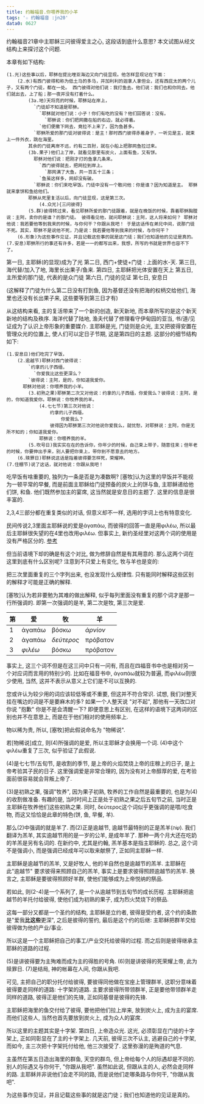 ```yaml
---
title: 约翰福音.你喂养我的小羊
tags: '☆ 约翰福音 :jn20'
data0: 0627
---
```


约翰福音21章中主耶稣三问彼得爱主之心, 这段话到底什么意思? 本文试图从经文结构上来探讨这个问题.

本章有如下结构:

    (1.光)这些事以后，耶稣在提比哩亚海边又向门徒显现。他怎样显现记在下面：
        (2.水)有西门彼得和称为低土马的多马，并加利利的迦拿人拿但业，还有西庇太的两个儿子，又有两个门徒，都在一处。 西门彼得对他们说：我打鱼去。他们说：我们也和你同去。他们就出去，上了船；那一夜并没有打着什么。
            (3a.地)天将亮的时候，耶稣站在岸上，
              `门徒却不知道是耶稣。
                `耶稣就对他们说：小子！你们有吃的没有？他们回答说：没有。
                  `耶稣说：你们把网撒在船的右边，就必得着。
                `他们便撒下网去，竟拉不上来了，因为鱼甚多。
              `耶稣所爱的那门徒对彼得说：是主！那时西门彼得赤着身子，一听见是主，就束上一件外衣，跳在海里。
            其余的门徒离岸不远，约有二百肘，就在小船上把那网鱼拉过来。
            (3b.果子)他们上了岸，就看见那里有炭火，上面有鱼，又有饼。
              耶稣对他们说：把刚才打的鱼拿几条来。
                `西门彼得就去，把网拉到岸上。
                  `那网满了大鱼，共一百五十三条；
                `鱼虽这样多，网却没有破。
              `耶稣说：你们来吃早饭。门徒中没有一个敢问他：你是谁？因为知道是主。 耶稣就来拿饼和鱼给他们。
            耶稣从死里复活以后，向门徒显现，这是第三次。
                (4.众光){三问彼得}
            (5.群)彼得转过来，看见耶稣所爱的那门徒跟着，就是在晚饭的时候，靠着耶稣胸膛说：主阿，卖你的是谁？的那门徒。 彼得看见他，就问耶稣说：主阿，这人将来如何？ 耶稣对他说：我若要他等到我来的时候，与你何干？你跟从我吧！ 于是这话传在弟兄中间，说那门徒不死。其实，耶稣不是说他不死，乃是说：我若要他等到我来的时候，与你何干？
        (6.形象)为这些事作见证，并且记载这些事的就是这门徒；我们也知道他的见证是真的。
    (7.安息)耶稣所行的事还有许多，若是一一的都写出来，我想，所写的书就是世界也容不下了。

第一日, 主耶稣(的显现)成为了光
第二日, 西门+使徒+门徒 : 上面的水-天.
第三日, 海代替/加入了地, 海里长出果子/鱼来.
第四日, 主耶稣把光体安置在天上
第五日, 主所爱的那门徒, 代表的是众门徒
第六日, 门徒的见证
第七日, 安息日

(这解释了门徒为什么第二日没有打到鱼, 因为基督还没有把海的权柄交给他们, 海里也还没有长出果子来, 这些要等到第三日才有)

从这结构来看, 主的复活带来了一个新的创造, 新天新地, 而本章所写的是这个新天新地的结构及秩序. 海洋代替了陆地, 渔夫代替了修理看守伊甸园的亚当, 书/道/见证成为了认识上帝形象的重要媒介. 主耶稣是光, 门徒则是众光, 主又把彼得安置在管理众光的位置上, 使人们可以定日子节期, 这是第四日的主题. 这部分的细节结构如下:

    (1.安息日)他们吃完了早饭，
        (2.逾越节)耶稣对西门彼得说：
            `约拿的儿子西缅，
              `你爱我比这些更深么？
            `彼得说：主阿，是的，你知道我爱你。
          耶稣对他说：你喂养我的小羊。
            (3.初熟之果)耶稣第二次又对他说：约拿的儿子西缅，你爱我么？彼得说：主阿，是的，你知道我爱你。耶稣说：你牧养我的羊。
                (4.七七节)第三次对他说：
                    约拿的儿子西缅，
                        你爱我么？
                    彼得因为耶稣第三次对他说你爱我么，就忧愁，对耶稣说：主阿，你是无所不知的；你知道我爱你。
                耶稣说：你喂养我的羊。
            (5.吹号日)我实实在在的告诉你，你年少的时候，自己束上带子，随意往来；但年老的时候，你要伸出手来，别人要把你束上，带你到不愿意去的地方。
        (6.赎罪日)耶稣说这话是指着彼得要怎样死，荣耀神。
    (7.住棚节)说了这话，就对他说：你跟从我吧！

吃早饭有啥重要的, 独列为一条是否是为凑数啊? [塞牧]认为这里的早饭并不能视为一顿平常的早餐, 而是前面主耶稣给门徒预备的炭火上的饼与鱼, 主耶稣递给他们饼, 和鱼. 他们既然参加主的宴席, 这当然就是安息日的主题了. 这里的信息是很丰富的.

2,3,4三部分都在重复类似的对话, 但意义却不一样, 选用的字词上也有特意变化.

民间传说2,3里面主耶稣说的爱是ἀγαπάω, 而彼得的回答一直是用φιλέω, 所以最后主耶稣很失望的在4里也改用φιλέω. 但事实上, 新约圣经里对这两个词的使用是没有严格区分的.
[参考](http://addtoyourlearning.com/articles/The%20Use%20of%20Agapao%20and%20Phileo%20in%20John%2021,2.pdf)

但当前语境下却的确是有这个对比, 做为修辞自然是有其用意的. 那么这两个词在这里到底有什么区别呢? 注意到不只爱上有变化, 牧与羊也是变的:

把三次里面重复的三个字列出来, 也没发现什么规律性. 只有能同时解释这些区别的解释才可能是正确的解释.

[塞牧]认为若非要勉为其难的做出解释, 似乎每列里面没有重复的那个词才是那一行所强调的. 即第一次强调的是羊, 第二次是牧, 第三次是爱.

第 | 爱      | 牧         | 羊
--|---------|------------|---------
1 | ἀγαπάω  | βόσκω      | _ἀρνίον_
2 | ἀγαπάω  | _δεύτερος_ | πρόβατον
3 | _φιλέω_ | βόσκω      | πρόβατον

事实上, 这三个词不但是在这三问中只有一问有, 而且在四福音书中也是相对另一个对应词而言用的特别少的. 比如在福音书中, ἀγαπάω就较为普遍, 而φιλέω则很少使用, 当然, 这并不表示从意义上它们是不可以互换的.

您或许认为较少用的词应该较低等或不重要, 但这并不符合常识. 试想, 我们对整天挂在嘴边的词是不是要麻木的多? 如果一个人整天说 "对不起", 那他有一天改口对你说 "抱歉" 你是不是会清醒一下? 即便意思上有区别, 在这样的语境下这两词的区别也并不在意思上, 而是在于他们相对的使用频率上.

<!-- 或者从另一个角度来解释, _φιλέω_ 可以认为是包含于 ἀγαπάω, _δεύτερος_ 是 βόσκω 的一部分, _ἀρνίον_ 是 πρόβατον 的一个子类, 换言之, 前者是后者的子集. 若真如此, 则前者都是后者的特例了. 既然是特例, 当然是强调的意思.  -->

物以稀为贵, 所以, [塞牧]把此假说命名为 "物稀说".

若[物稀说]成立, 则(4)所强调的是爱, 所以主耶稣才会换用一个词. (4)中这个φιλέω重复了三次, 似乎验证了此假说.

(4)是七七节/五旬节, 是收割的季节, 是上帝的火焰焚烧上帝的庄稼上的日子, 是上帝考验其子民的日子. 这里强调爱是非常合理的, 因为没有对上帝醇厚的爱, 在考验面前很容易就会背叛上帝了.

(3)是初熟之果, 强调"牧养", 因为果子初熟, 牧养的工作自然是最重要的, 也是为(4)的收割做准备. 有趣的是, 当时时间上正是处于初熟之果之后五旬节之前, 当时正是主耶稣在牧养他们这些初熟之果. 同时, δεύτερος这个词似乎更强调的是喂/吃食物, 而这又恰恰是此章的特色(饼, 鱼, 早餐, 羊).

那么(2)中强调的就是羊了. 而(2)正是逾越节, 逾越节最特别的正是羔羊(שֶׂה). 我们翻译为羔羊, 其实逾越节用的是一岁的公羊, 是成年羊了. 那种一两个月大还在吃奶的羊羔是另有名词的. 在新约中, 尤其是约翰, 羔羊基本是指主耶稣的. 总之, 这个词不是强调小, 而是强调已经成年可以取来献祭了, 正如同主耶稣一样.

主耶稣是逾越节的羔羊, 又是好牧人, 他的羊自然也是逾越节的羔羊. 主耶稣在此"逾越节" 要求彼得来照顾自己的羔羊, 事实上是要求彼得照顾逾越节的羔羊. 换言之, 主耶稣是要彼得照顾好羊群, 使他们能够成为上帝悦纳的祭品.

若如此, 则(2-4)是一个系列了, 是一个从逾越节到五旬节的成长历程. 主耶稣把逾越节的羊托付给彼得, 使他们成为初熟的果子, 成为烈火焚烧下的祭品.

这每一部分又都是一个圣约的结构, 主耶稣是立约者, 彼得是受约者, 这个约的条款是"爱我**比这些**更深", 之后是彼得的誓约, 最后是这个约的后继: 主耶稣把群羊交给彼得做为他的产业/事业.

所以这是一个主耶稣把自己的事工/产业交托给彼得的过程. 而之后则是彼得继承主耶稣的道路的过程.

(5)是讲彼得要为主殉难而成为主的得胜的号角.
(6)则是讲彼得的死荣耀上帝, 此为赎罪日.
(7)是结局, 神的帐幕在人间, 你跟从我吧.

可见, 主把自己的职分托付给彼得, 要彼得同他做在宝座上管理群羊, 这职分意味着彼得要走同样的道路: 十字架的道路. 主要求彼得所带领群羊, 正是要他带领群羊走同样的道路, 彼得正是他们的先锋, 正如同基督是彼得的先锋.

主耶稣把海里的鱼交付给了彼得, 要他把他们拉上岸来, 放到炭火上, 成为主的宴席. 而他们这些人, 当然也首先要放到炭火上, 成为众人的宴席.

所以这里的主题其实是十字架. 第四日, 上帝造众光. 这光, 必须彰显在门徒的十字架上, 正如同彰显在了主的十字架上. 几天前, 彼得三次不认主, 逃避自己的十字架, 而如今, 主三次把十字架托付给他, 他三次接受了. 这里弥漫的是殉道的气息.

主虽然在第五日造出海里的群鱼, 天空的群鸟, 但上帝给每个人的际遇却是不同的. 别人的际遇又与你何干, "你跟从我吧". 虽然如此说, 但跟从主的人, 必然会走同样的路. 主耶稣并非说他们会走不同的路, 而是说他们走哪条路与你何干, "你跟从我吧".

为这些事作见证，并且记载这些事的就是这门徒；我们也知道他的见证是真的。
